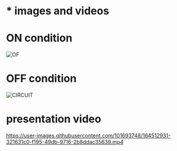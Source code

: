 # * images and videos
# ON condition
![OF](https://user-images.githubusercontent.com/101693748/164512904-8af827ec-4ceb-4560-8c50-32c0e1eafb48.png)
# OFF condition 
![CIRCUIT](https://user-images.githubusercontent.com/101693748/164512914-660ebc9f-1f57-4681-9470-cbc93c6aa6b2.png)

# presentation  video
https://user-images.githubusercontent.com/101693748/164512931-321631c0-f195-49db-9716-2b8ddac35639.mp4


